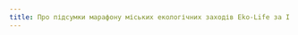 ```yaml
---
title: Про підсумки марафону міських екологічних заходів Eko-Life за І квартал 2019 року
---
```


<pdf src="1.pdf" />
